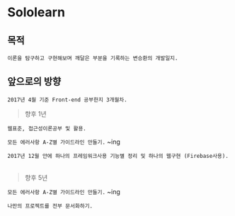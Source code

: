 # Sololearn  

## 목적  

`이론을 탐구하고 구현해보며 깨달은 부분을 기록하는 변승환의 개발일지.`  

## 앞으로의 방향  

`2017년 4월 기준 Front-end 공부한지 3개월차.`  

> 향후 1년  

`웹표준, 접근성이론공부 및 활용.`

`모든 에러사항 A-Z별 가이드라인 만들기.` ~ing 

`2017년 12월 안에 하나의 프레임워크사용 기능별 정리 및 하나의 웹구현 (Firebase사용).`  

> 향후 5년  

`모든 에러사항 A-Z별 가이드라인 만들기.` ~ing 

`나만의 프로젝트를 전부 문서화하기.`  
